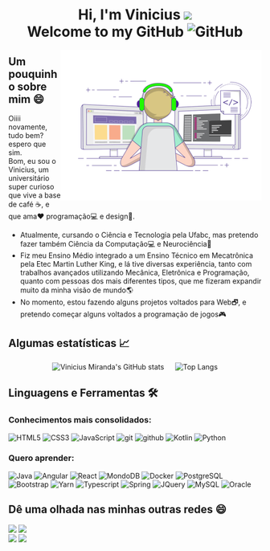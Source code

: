 <!--Sessão de Abertura-->
<h1 align="center">
  Hi, I'm Vinicius <img src="https://github.com/souvikguria98/souvikguria98/blob/master/Hi.gif" width="25"> <br> 
  Welcome to my GitHub <img align="top" width="40" height="40" src="https://image.flaticon.com/icons/png/512/25/25231.png" alt="GitHub">
</h1>
<img align="right" alt="GIF" src="https://raw.githubusercontent.com/devSouvik/devSouvik/master/gif3.gif" width="400"/>

<!--Sessão de Apresentação-->
<h2>Um pouquinho sobre mim 😄</h2>
<p>Oiiii novamente, tudo bem? espero que sim. <br> 
  Bom, eu sou o Vinicius, um universitário super curioso que vive a base de café &#9749;, e que ama❤️ programação💻 e design🎨.</p>
<ul>
    <li>Atualmente, cursando o Ciência e Tecnologia pela Ufabc, mas pretendo fazer também Ciência da Computação💻 e Neurociência🧠
    <li>Fiz meu Ensino Médio integrado a um Ensino Técnico em Mecatrônica pela Etec Martin Luther King, e lá tive diversas experiência, tanto com trabalhos avançados 
      utilizando Mecânica, Eletrônica e Programação, quanto com pessoas dos mais diferentes tipos, que me fizeram expandir muito da minha visão de mundo🌎
    <li>No momento, estou fazendo alguns projetos voltados para Web🗗, e pretendo começar alguns voltados a programação de jogos🎮
</ul>

<!--Estatísticas-->
<h2>Algumas estatísticas 📈</h2>
<p align="center" width="60%" vertical-align="top">  
   <img height="220" src="https://github-readme-stats.vercel.app/api?username=Viniciusmgm&amp;show_icons=true&amp;theme=radical&amp;title_color=8E2DE2&amp;text_color=fff&amp;icon_color=8E2DE2" alt="Vinicius Miranda&#39;s GitHub stats">
    &emsp;
   <img height="220" src="https://github-readme-stats.vercel.app/api/top-langs/?username=Viniciusmgm&amp;theme=radical&amp;title_color=8E2DE2&amp;text_color=fff" alt="Top Langs">
</p>

<!--Linguagens e Ferramentas-->
<h2>Linguagens e Ferramentas 🛠️</h2>
<h3>Conhecimentos mais consolidados:</h3>
<p align="left"> 
    <img src="https://img.shields.io/badge/html%205-grey?style=for-the-badge&amp;logo=html5&amp;logoColor=white&amp;labelColor=8E2DE2" alt="HTML5">
    <img src="https://img.shields.io/badge/css%203-grey?style=for-the-badge&amp;logo=css3&amp;logoColor=white&amp;labelColor=8E2DE2" alt="CSS3">
    <img src="https://img.shields.io/badge/-JavaScript-grey?style=for-the-badge&amp;logo=javascript&amp;logoColor=white&amp;labelColor=8E2DE2" alt="JavaScript">
    <img src="https://img.shields.io/badge/-git-grey?style=for-the-badge&amp;logo=git&amp;logoColor=white&amp;labelColor=8E2DE2" alt="git">
    <img src="https://img.shields.io/badge/-github-grey?style=for-the-badge&amp;logo=github&amp;logoColor=white&amp;labelColor=8E2DE2" alt="github">
    <img src="https://img.shields.io/badge/-Kotlin-grey?style=for-the-badge&amp;logo=Kotlin&amp;logoColor=white&amp;labelColor=8E2DE2" alt="Kotlin">
    <img src="https://img.shields.io/badge/-python-grey?style=for-the-badge&amp;logo=python&amp;logoColor=white&amp;labelColor=8E2DE2" alt="Python">
</p>
<h3>Quero aprender:</h3>
<p>
    <img src="https://img.shields.io/badge/-Java-grey?style=for-the-badge&amp;logo=Java&amp;logoColor=white&amp;labelColor=8E2DE2" alt="Java">
    <img src="https://img.shields.io/badge/-angular-grey?style=for-the-badge&amp;logo=angular&amp;logoColor=white&amp;labelColor=8E2DE2" alt="Angular">
    <img src="https://img.shields.io/badge/-react-grey?style=for-the-badge&amp;logo=react&amp;logoColor=white&amp;labelColor=8E2DE2" alt="React">
    <img src="https://img.shields.io/badge/-mongodb-grey?style=for-the-badge&amp;logo=mongodb&amp;logoColor=white&amp;labelColor=8E2DE2" alt="MondoDB">
    <img src="https://img.shields.io/badge/-docker-grey?style=for-the-badge&amp;logo=docker&amp;logoColor=white&amp;labelColor=8E2DE2" alt="Docker">
    <img src="https://img.shields.io/badge/-Postgresql-grey?style=for-the-badge&amp;logo=postgresql&amp;logoColor=white&amp;labelColor=8E2DE2" alt="PostgreSQL">
    <img src="https://img.shields.io/badge/-bootstrap-grey?style=for-the-badge&amp;logo=bootstrap&amp;logoColor=white&amp;labelColor=8E2DE2" alt="Bootstrap">
    <img src="https://img.shields.io/badge/-yarn-grey?style=for-the-badge&amp;logo=yarn&amp;logoColor=white&amp;labelColor=8E2DE2" alt="Yarn">
    <img src="https://img.shields.io/badge/-typescript-grey?style=for-the-badge&amp;logo=typescript&amp;logoColor=white&amp;labelColor=8E2DE2" alt="Typescript">
    <img src="https://img.shields.io/badge/-spring-grey?style=for-the-badge&amp;logo=spring&amp;logoColor=white&amp;labelColor=8E2DE2" alt="Spring">
    <img src="https://img.shields.io/badge/-jquery-grey?style=for-the-badge&amp;logo=jquery&amp;logoColor=white&amp;labelColor=8E2DE2" alt="JQuery">
    <img src="https://img.shields.io/badge/-MySQL-grey?style=for-the-badge&amp;logo=mysql&amp;logoColor=white&amp;labelColor=8E2DE2" alt="MySQL">
    <img src="https://img.shields.io/badge/-oracle-grey?style=for-the-badge&amp;logo=oracle&amp;logoColor=white&amp;labelColor=8E2DE2" alt="Oracle">
</p>

<!--Formas de contato-->
<h2>Dê uma olhada nas minhas outras redes 😄</h2>
<p>
  <a target="_blank" height="25" width="200" href="https://www.instagram.com/vinimgm/"><img src="https://img.shields.io/badge/instagram%20@vinimgm-ff0a54?style=for-the-badge&logo=instagram&logoColor=white"/></a>
  <a target="_blank" height="25" width="200" href="https://www.facebook.com/vinicius.miranda.77964/"><img src="https://img.shields.io/badge/facebook%20@Vinicius_Miranda-007991?style=for-the-badge&logo=facebook&logoColor=white"/></a><br>
  <a target="_blank" height="25" width="200" href="mailto:vinicius.mirandagm@gmail.com"><img src="https://img.shields.io/badge/gmail%20@Vinicius_Miranda-DD0426?style=for-the-badge&logo=gmail&logoColor=white"/></a>
  <a target="_blank" height="25" width="200" href="https://www.linkedin.com/in/vinicius-miranda-326824211/"><img src="https://img.shields.io/badge/linkedin%20@Vinicius_Miranda-232ED1?style=for-the-badge&logo=linkedin&logoColor=white"/></a>
</p>

